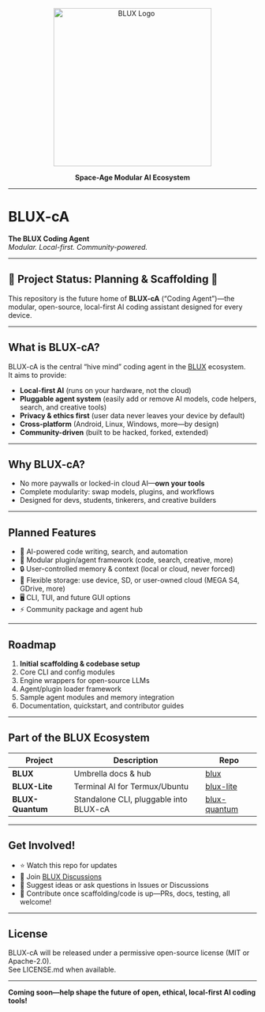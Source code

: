 <center>

<div align="center">

  <img src="https://raw.githubusercontent.com/Justadudeinspace/blux/main/assets/logo/blux-logo.png" alt="BLUX Logo" width="320" />

  <br/>

  <b>Space-Age Modular AI Ecosystem</b>

</div>

</center>

---

# BLUX-cA

**The BLUX Coding Agent**  
_Modular. Local-first. Community-powered._

---

## 🚧 Project Status: Planning & Scaffolding 🚧

This repository is the future home of **BLUX-cA** (“Coding Agent”)—the modular, open-source, local-first AI coding assistant designed for every device.

---

## **What is BLUX-cA?**

BLUX-cA is the central “hive mind” coding agent in the [BLUX](https://github.com/Justadudeinspace/blux) ecosystem.  
It aims to provide:

- **Local-first AI** (runs on your hardware, not the cloud)
- **Pluggable agent system** (easily add or remove AI models, code helpers, search, and creative tools)
- **Privacy & ethics first** (user data never leaves your device by default)
- **Cross-platform** (Android, Linux, Windows, more—by design)
- **Community-driven** (built to be hacked, forked, extended)

---

## **Why BLUX-cA?**

- No more paywalls or locked-in cloud AI—**own your tools**
- Complete modularity: swap models, plugins, and workflows
- Designed for devs, students, tinkerers, and creative builders

---

## **Planned Features**

- 🧠 AI-powered code writing, search, and automation
- 🔌 Modular plugin/agent framework (code, search, creative, more)
- 🔒 User-controlled memory & context (local or cloud, never forced)
- 💾 Flexible storage: use device, SD, or user-owned cloud (MEGA S4, GDrive, more)
- 🖥️ CLI, TUI, and future GUI options
- ⚡ Community package and agent hub

---

## **Roadmap**

1. **Initial scaffolding & codebase setup**
2. Core CLI and config modules
3. Engine wrappers for open-source LLMs
4. Agent/plugin loader framework
5. Sample agent modules and memory integration
6. Documentation, quickstart, and contributor guides

---

## **Part of the BLUX Ecosystem**

| Project        | Description                                    | Repo                                    |
|----------------|------------------------------------------------|-----------------------------------------|
| **BLUX**       | Umbrella docs & hub                            | [blux](https://github.com/Justadudeinspace/blux)        |
| **BLUX-Lite**  | Terminal AI for Termux/Ubuntu                  | [blux-lite](https://github.com/Justadudeinspace/blux-lite)  |
| **BLUX-Quantum**| Standalone CLI, pluggable into BLUX-cA        | [blux-quantum](https://github.com/Justadudeinspace/blux-quantum) |

---

## **Get Involved!**

- ⭐ Watch this repo for updates
- 👀 Join [BLUX Discussions](https://github.com/Justadudeinspace/blux/discussions)
- 💬 Suggest ideas or ask questions in Issues or Discussions
- 🚀 Contribute once scaffolding/code is up—PRs, docs, testing, all welcome!

---

## **License**

BLUX-cA will be released under a permissive open-source license (MIT or Apache-2.0).  
See LICENSE.md when available.

---

**Coming soon—help shape the future of open, ethical, local-first AI coding tools!**
